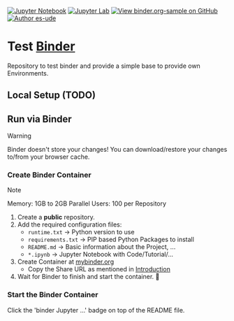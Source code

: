 [![Jupyter Notebook](https://img.shields.io/badge/binder-Jupyter%20Notebook-blue.svg)](https://mybinder.org/v2/gh/es-ude/binder.org-sample.git/main?urlpath=/tree/start.ipynb) [![Jupyter Lab](https://img.shields.io/badge/binder-Juypter%20Lab-blue.svg)](https://mybinder.org/v2/gh/es-ude/binder.org-sample.git/main?urlpath=lab/tree/start.ipynb) [![View binder.org-sample on GitHub](https://img.shields.io/github/stars/es-ude/binder.org-sample?color=232323&label=binder.org-sample&logo=github&labelColor=232323)](https://github.com/es-ude/binder.org-sample) [![Author es-ude](https://img.shields.io/badge/es-ude-b820f9?labelColor=b820f9&logo=githubsponsors&logoColor=fff)](https://github.com/es-ude)

# Test [Binder](https://mybinder.org/)

Repository to test binder and provide a simple base to provide own Environments.

## Local Setup (TODO)

## Run via Binder

> [!WARNING]
> Binder doesn't store your changes!
> You can download/restore your changes to/from your browser cache.

### Create Binder Container

> [!NOTE]
> Memory: 1GB to 2GB
> Parallel Users: 100 per Repository

1. Create a **public** repository.
2. Add the required configuration files:
   - `runtime.txt` -> Python version to use
   - `requirements.txt` -> PIP based Python Packages to install
   - `README.md` -> Basic information about the Project, ...
   - `*.ipynb` -> Jupyter Notebook with Code/Tutorial/...
3. Create Container at [mybinder.org](https://mybinder.org)
   - Copy the Share URL as mentioned in [Introduction](https://mybinder.readthedocs.io/en/latest/introduction.html)
4. Wait for Binder to finish and start the container. 🎉

### Start the Binder Container

Click the 'binder Jupyter ...' badge on top of the README file.

